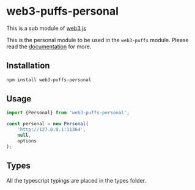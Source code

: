 # web3-puffs-personal

This is a sub module of [web3.js][repo]

This is the personal module to be used in the `web3-puffs` module.
Please read the [documentation][docs] for more.

## Installation

```bash
npm install web3-puffs-personal
```

## Usage

```js
import {Personal} from 'web3-puffs-personal';

const personal = new Personal(
    'http://127.0.0.1:11364',
    null,
    options
);
```

## Types 

All the typescript typings are placed in the types folder. 

[docs]: http://web3js.readthedocs.io/en/1.0/
[repo]: https://github.com/puffscoin/web3.js
